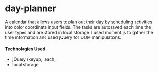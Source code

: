 # day-planner
A calendar that allows users to plan out their day by scheduling activities into color coordinate input fields. The tasks are autosaved each time the user types and are stored in local storage. I used moment.js to gather the time information and used jQuery for DOM manipulations. 

#### Technologies Used
* jQuery (keyup, .each, 
* local storage
